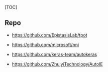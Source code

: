 [TOC]




## Repo

- https://github.com/EpistasisLab/tpot

- https://github.com/microsoft/nni

- https://github.com/keras-team/autokeras

- https://github.com/ZhuiyiTechnology/AutoIE





